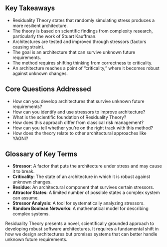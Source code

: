 ## Key Takeaways

* Residuality Theory states that randomly simulating stress produces a more resilient architecture.
* The theory is based on scientific findings from complexity research, particularly the work of Stuart Kauffman.
* Architectures are tested and improved through stressors (factors causing strain).
* The goal is an architecture that can survive unknown future requirements.
* The method requires shifting thinking from correctness to criticality.
* An architecture reaches a point of “criticality,” where it becomes robust against unknown changes.

## Core Questions Addressed

* How can you develop architectures that survive unknown future requirements?
* How can you identify and use stressors to improve architecture?
* What is the scientific foundation of Residuality Theory?
* How does this approach differ from classical risk management?
* How can you tell whether you’re on the right track with this method?
* How does the theory relate to other architectural approaches like YAGNI?

## Glossary of Key Terms

* **Stressor**: A factor that puts the architecture under stress and may cause it to break.
* **Criticality**: The state of an architecture in which it is robust against unknown changes.
* **Residue**: An architectural component that survives certain stressors.
* **Attractor States**: A limited number of possible states a complex system can assume.
* **Stressor Analysis**: A tool for systematically analyzing stressors.
* **Random Boolean Networks**: A mathematical model for describing complex systems.

Residuality Theory presents a novel, scientifically grounded approach to developing robust software architectures. It requires a fundamental shift in how we design architectures but promises systems that can better handle unknown future requirements.
